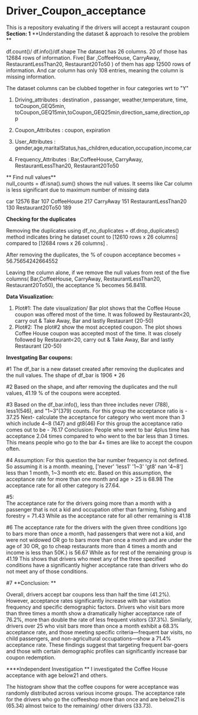 # Driver_Coupon_acceptance
This is a repository evaluating if the drivers will accept a restaurant coupon 
**Section: 1**
**Understanding the dataset & approach to resolve the problem **

df.count()/ df.info()/df.shape
The dataset has 26 columns. 20 of those has 12684 rows of information. Five( Bar ,CoffeeHouse, CarryAway, RestaurantLessThan20, Restaurant20To50 ) of them has app 12500 rows of information.  And car column has only 108 entries, meaning the column is missing information. 

The dataset columns can be clubbed together in four categories wrt to "Y"

1. Driving_attributes :   destination , passanger, weather,temperature, time, toCoupon_GEQ5min, toCoupon_GEQ15min,toCoupon_GEQ25min,direction_same,direction_opp

2. Coupon_Attributes : coupon, expiration 

3. User_Attributes : gender,age,maritalStatus,has_children,education,occupation,income,car

4. Frequency_Attributes :  Bar,CoffeeHouse, CarryAway, RestaurantLessThan20, Restaurant20To50

 
** Find null values**  
null_counts = df.isna().sum() shows the null values. It seems like Car column is less significant due to maximum number of missing data 

car                     12576
Bar                       107
CoffeeHouse               217
CarryAway                 151
RestaurantLessThan20      130
Restaurant20To50          189


**Checking for the duplicates**

Removing the duplicates using df_no_duplicates = df.drop_duplicates() method indicates bring he dataset count to [12610 rows x 26 columns] compared to [12684 rows x 26 columns] . 

After removing the duplicates, the % of coupon acceptance becomes = 56.75654242664552 

Leaving the column alone, if we remove the null values from rest of the five columns( Bar,CoffeeHouse, CarryAway, RestaurantLessThan20, Restaurant20To50), the acceptance % becomes 56.8418.


**Data Visualization:**

1. Plot#1:  The date visualization/ Bar plot shows that the Coffee House coupon was offered most of the time. It was followed by Restaurant<20, carry out & Take Away, Bar and lastly Restaurant (20-50)
2. Plot#2: The plot#2 show the most accepted coupon. The plot shows Coffee House coupon was accepted most of the time. It was closely followed by Restaurant<20, carry out & Take Away, Bar and lastly Restaurant (20-50)
 
**Investgating Bar coupons:**

#1 The df_bar is a new dataset created after removing the duplicates and the null values. The shape of df_bar is 1906 * 26 

#2 Based on the shape, and after removing the duplicates and the null values, 41.19 % of the coupons were accepted. 

#3 Based on the df_bar.info(), less than three includes never (788), less1(546), and "1~3"(379) counts.  For this group the acceptance ratio is - 37.25
  Next- calculate the acceptance for category who went more than 3 which include 4~8 (147) and gt8(46)  For this group the acceptance ratio comes out to be - 76.17
  Conclusion:  People who went to bar 4plus time has acceptance 2.04 times compared to who went to the bar less than 3 times. This means people who go to the bar 4+ times are like to accept the coupon often. 

 
#4 Assumption: For this question the bar number frequency is not defined. So assuming it is a month. meaning, ['never' 'less1' '1~3' 'gt8' nan '4~8']  less than 1 month, 1~3 month etc etc. 
 Based on this assumption, the acceptance rate for more than one month and age > 25 is 68.98 
 The acceptance rate for all other category is 27.64. 

#5:  
The acceptance rate for the drivers going more than a month with a passenger that is not a kid and occupation other than farming, fishing and forestry = 71.43  While as the acceptance rate for all other remaining is 41.18 

#6 The acceptance rate for the drivers with the given three conditions )go to bars more than once a month, had passengers that were not a kid, and were not widowed OR
go to bars more than once a month and are under the age of 30 OR, go to cheap restaurants more than 4 times a month and income is less than 50K.) is 56.67 
While as for rest of the remaining group is 41.19 
This shows that  drivers who meet any of the three specified conditions have a significantly higher acceptance rate than drivers who do not meet any of those conditions.
 
#7 **Conclusion: **

Overall, drivers accept bar coupons less than half the time (41.2%). However, acceptance rates significantly increase with bar visitation frequency and specific demographic factors. Drivers who visit bars more than three times a month show a dramatically higher acceptance rate of 76.2%, more than double the rate of less frequent visitors (37.3%). Similarly, drivers over 25 who visit bars more than once a month exhibit a 68.3% acceptance rate, and those meeting specific criteria—frequent bar visits, no child passengers, and non-agricultural occupations—show a 71.4% acceptance rate. These findings suggest that targeting frequent bar-goers and those with certain demographic profiles can significantly increase bar coupon redemption.

****Independent Investigation **
I investigated the Coffee House acceptance with age below21 and others. 

The histogram show that the coffee coupons for were acceptance was randomly distributed across various income groups. 
The acceptance rate for the drivers who go the coffeeshop more than once and are below21 is (65.34) almost twice to the remaining/ other drivers (33.73). 
 

